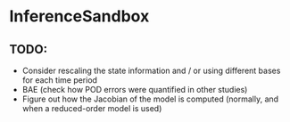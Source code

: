 # InferenceSandbox

## TODO:

 - Consider rescaling the state information and / or using different bases for each time period
 - BAE (check how POD errors were quantified in other studies)
 - Figure out how the Jacobian of the model is computed (normally, and when a reduced-order model is used)
